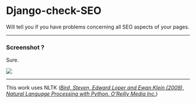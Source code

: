# Django-check-SEO

Will tell you if you have problems concerning all SEO aspects of your pages.

----

### Screenshot ?

Sure.


![](https://i.imgur.com/3W0CK4b.png)


----

This work uses NLTK (*[Bird, Steven, Edward Loper and Ewan Klein (2009), Natural Language Processing with Python. O’Reilly Media Inc.](https://www.nltk.org/)*)
